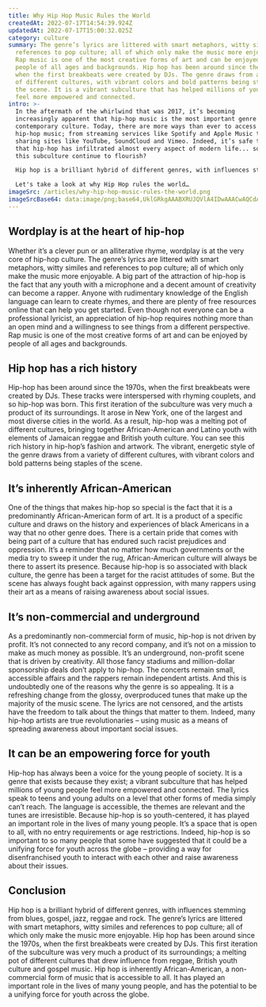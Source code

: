 ```yaml
---
title: Why Hip Hop Music Rules the World
createdAt: 2022-07-17T14:54:39.924Z
updatedAt: 2022-07-17T15:00:32.025Z
category: culture
summary: The genre’s lyrics are littered with smart metaphors, witty similes and
  references to pop culture; all of which only make the music more enjoyable.
  Rap music is one of the most creative forms of art and can be enjoyed by
  people of all ages and backgrounds. Hip hop has been around since the 1970s,
  when the first breakbeats were created by DJs. The genre draws from a variety
  of different cultures, with vibrant colors and bold patterns being staples of
  the scene. It is a vibrant subculture that has helped millions of young people
  feel more empowered and connected.
intro: >-
  In the aftermath of the whirlwind that was 2017, it’s becoming
  increasingly apparent that hip-hop music is the most important genre in
  contemporary culture. Today, there are more ways than ever to access and enjoy
  hip-hop music; from streaming services like Spotify and Apple Music to video
  sharing sites like YouTube, SoundCloud and Vimeo. Indeed, it’s safe to say
  that hip-hop has infiltrated almost every aspect of modern life... so why does
  this subculture continue to flourish? 

  Hip hop is a brilliant hybrid of different genres, with influences stemming from blues, gospel, jazz, reggae and rock. Its explosive popularity can be attributed to a number of factors: its wordplay ethos; its roots as an African-American art form; its non-commercial nature as an underground scene; and its potential as a unifying force for disenfranchised youth across the globe.

  Let's take a look at why Hip Hop rules the world…
imageSrc: /articles/why-hip-hop-music-rules-the-world.png
imageSrcBase64: data:image/png;base64,UklGRkgAAABXRUJQVlA4IDwAAACwAQCdASoKAAoAAUAmJaQAAty8mcAAAP77mJ8f3ZwbZYb4ywo+b0XsHtk3licF1rBqJvB2ncbffxJIAAA=
---
```


## Wordplay is at the heart of hip-hop

Whether it’s a clever pun or an alliterative rhyme, wordplay is at the very core of hip-hop culture. The genre’s lyrics are littered with smart metaphors, witty similes and references to pop culture; all of which only make the music more enjoyable.
A big part of the attraction of hip-hop is the fact that any youth with a microphone and a decent amount of creativity can become a rapper. Anyone with rudimentary knowledge of the English language can learn to create rhymes, and there are plenty of free resources online that can help you get started.
Even though not everyone can be a professional lyricist, an appreciation of hip-hop requires nothing more than an open mind and a willingness to see things from a different perspective. Rap music is one of the most creative forms of art and can be enjoyed by people of all ages and backgrounds.

## Hip hop has a rich history

Hip-hop has been around since the 1970s, when the first breakbeats were created by DJs. These tracks were interspersed with rhyming couplets, and so hip-hop was born.
This first iteration of the subculture was very much a product of its surroundings. It arose in New York, one of the largest and most diverse cities in the world. As a result, hip-hop was a melting pot of different cultures, bringing together African-American and Latino youth with elements of Jamaican reggae and British youth culture.
You can see this rich history in hip-hop’s fashion and artwork. The vibrant, energetic style of the genre draws from a variety of different cultures, with vibrant colors and bold patterns being staples of the scene.

## It’s inherently African-American

One of the things that makes hip-hop so special is the fact that it is a predominantly African-American form of art. It is a product of a specific culture and draws on the history and experiences of black Americans in a way that no other genre does.
There is a certain pride that comes with being part of a culture that has endured such racist prejudices and oppression. It’s a reminder that no matter how much governments or the media try to sweep it under the rug, African-American culture will always be there to assert its presence.
Because hip-hop is so associated with black culture, the genre has been a target for the racist attitudes of some. But the scene has always fought back against oppression, with many rappers using their art as a means of raising awareness about social issues.

## It’s non-commercial and underground

As a predominantly non-commercial form of music, hip-hop is not driven by profit. It’s not connected to any record company, and it’s not on a mission to make as much money as possible. It’s an underground, non-profit scene that is driven by creativity.
All those fancy stadiums and million-dollar sponsorship deals don’t apply to hip-hop. The concerts remain small, accessible affairs and the rappers remain independent artists.
And this is undoubtedly one of the reasons why the genre is so appealing. It is a refreshing change from the glossy, overproduced tunes that make up the majority of the music scene. The lyrics are not censored, and the artists have the freedom to talk about the things that matter to them.
Indeed, many hip-hop artists are true revolutionaries – using music as a means of spreading awareness about important social issues.

## It can be an empowering force for youth

Hip-hop has always been a voice for the young people of society. It is a genre that exists because they exist; a vibrant subculture that has helped millions of young people feel more empowered and connected.
The lyrics speak to teens and young adults on a level that other forms of media simply can’t reach. The language is accessible, the themes are relevant and the tunes are irresistible.
Because hip-hop is so youth-centered, it has played an important role in the lives of many young people. It’s a space that is open to all, with no entry requirements or age restrictions.
Indeed, hip-hop is so important to so many people that some have suggested that it could be a unifying force for youth across the globe – providing a way for disenfranchised youth to interact with each other and raise awareness about their issues.

## Conclusion

Hip hop is a brilliant hybrid of different genres, with influences stemming from blues, gospel, jazz, reggae and rock. The genre’s lyrics are littered with smart metaphors, witty similes and references to pop culture; all of which only make the music more enjoyable.
Hip hop has been around since the 1970s, when the first breakbeats were created by DJs. This first iteration of the subculture was very much a product of its surroundings; a melting pot of different cultures that drew influence from reggae, British youth culture and gospel music.
Hip hop is inherently African-American, a non-commercial form of music that is accessible to all. It has played an important role in the lives of many young people, and has the potential to be a unifying force for youth across the globe.
